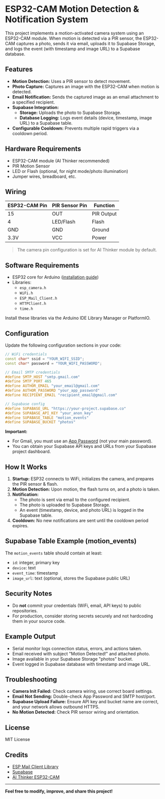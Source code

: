 # ESP32-CAM Motion Detection & Notification System

This project implements a motion-activated camera system using an ESP32-CAM module. When motion is detected via a PIR sensor, the ESP32-CAM captures a photo, sends it via email, uploads it to Supabase Storage, and logs the event (with timestamp and image URL) to a Supabase database.

## Features

- **Motion Detection:** Uses a PIR sensor to detect movement.
- **Photo Capture:** Captures an image with the ESP32-CAM when motion is detected.
- **Email Notification:** Sends the captured image as an email attachment to a specified recipient.
- **Supabase Integration:**
  - **Storage:** Uploads the photo to Supabase Storage.
  - **Database Logging:** Logs event details (device, timestamp, image URL) to a Supabase table.
- **Configurable Cooldown:** Prevents multiple rapid triggers via a cooldown period.

## Hardware Requirements

- ESP32-CAM module (AI Thinker recommended)
- PIR Motion Sensor
- LED or Flash (optional, for night mode/photo illumination)
- Jumper wires, breadboard, etc.

## Wiring

| ESP32-CAM Pin | PIR Sensor Pin | Function   |
|---------------|---------------|------------|
| 15            | OUT           | PIR Output |
| 4             | LED/Flash     | Flash      |
| GND           | GND           | Ground     |
| 3.3V          | VCC           | Power      |

> The camera pin configuration is set for AI Thinker module by default.

## Software Requirements

- ESP32 core for Arduino ([installation guide](https://github.com/espressif/arduino-esp32))
- Libraries:
  - `esp_camera.h`
  - `WiFi.h`
  - `ESP_Mail_Client.h`
  - `HTTPClient.h`
  - `time.h`

Install these libraries via the Arduino IDE Library Manager or PlatformIO.

## Configuration

Update the following configuration sections in your code:

```cpp
// WiFi credentials
const char* ssid = "YOUR_WIFI_SSID";
const char* password = "YOUR_WIFI_PASSWORD";

// Email SMTP credentials
#define SMTP_HOST "smtp.gmail.com"
#define SMTP_PORT 465
#define AUTHOR_EMAIL "your_email@gmail.com"
#define AUTHOR_PASSWORD "your_app_password"
#define RECIPIENT_EMAIL "recipient_email@gmail.com"

// Supabase config
#define SUPABASE_URL "https://your-project.supabase.co"
#define SUPABASE_API_KEY "your_anon_key"
#define SUPABASE_TABLE "motion_events"
#define SUPABASE_BUCKET "photos"
```

**Important:**  
- For Gmail, you must use an [App Password](https://support.google.com/accounts/answer/185833?hl=en) (not your main password).
- You can obtain your Supabase API keys and URLs from your Supabase project dashboard.

## How It Works

1. **Startup:** ESP32 connects to WiFi, initializes the camera, and prepares the PIR sensor & flash.
2. **Motion Detection:** Upon motion, the flash turns on, and a photo is taken.
3. **Notification:**
    - The photo is sent via email to the configured recipient.
    - The photo is uploaded to Supabase Storage.
    - An event (timestamp, device, and photo URL) is logged in the Supabase table.
4. **Cooldown:** No new notifications are sent until the cooldown period expires.

## Supabase Table Example (motion_events)

The `motion_events` table should contain at least:
- `id`: integer, primary key
- `device`: text
- `event_time`: timestamp
- `image_url`: text (optional, stores the Supabase public URL)

## Security Notes

- Do **not** commit your credentials (WiFi, email, API keys) to public repositories.
- For production, consider storing secrets securely and not hardcoding them in your source code.

## Example Output

- Serial monitor logs connection status, errors, and actions taken.
- Email received with subject "Motion Detected!" and attached photo.
- Image available in your Supabase Storage "photos" bucket.
- Event logged in Supabase database with timestamp and image URL.

## Troubleshooting

- **Camera Init Failed:** Check camera wiring, use correct board settings.
- **Email Not Sending:** Double-check App Password and SMTP host/port.
- **Supabase Upload Failure:** Ensure API key and bucket name are correct, and your network allows outbound HTTPS.
- **No Motion Detected:** Check PIR sensor wiring and orientation.

## License

MIT License

## Credits

- [ESP Mail Client Library](https://github.com/mobizt/ESP-Mail-Client)
- [Supabase](https://supabase.com/)
- [AI Thinker ESP32-CAM](https://randomnerdtutorials.com/esp32-cam-video-streaming-face-recognition-arduino-ide/)

---

**Feel free to modify, improve, and share this project!**